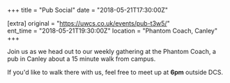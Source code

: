 +++
title = "Pub Social"
date = "2018-05-21T17:30:00Z"

[extra]
original = "https://uwcs.co.uk/events/pub-t3w5/"    
ent_time = "2018-05-21T19:30:00Z"
location = "Phantom Coach, Canley"
+++

Join us as we head out to our weekly gathering at the Phantom Coach, a pub in Canley about a 15 minute walk from campus.

  

If you'd like to walk there with us, feel free to meet up at **6pm** outside DCS.

